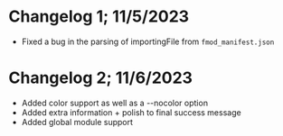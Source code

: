 # Changelog 1; 11/5/2023
- Fixed a bug in the parsing of importingFile from `fmod_manifest.json`

# Changelog 2; 11/6/2023
- Added color support as well as a --nocolor option
- Added extra information + polish to final success message
- Added global module support